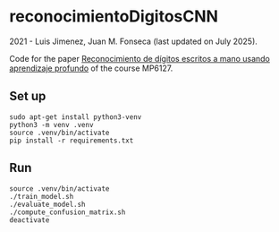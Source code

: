 # reconocimientoDigitosCNN
2021 - Luis Jimenez, Juan M. Fonseca (last updated on July 2025).

Code for the paper [Reconocimiento de dígitos escritos a mano usando aprendizaje profundo](https://www.academia.edu/40196440/Reconocimiento_de_d%C3%ADgitos_escritos_a_mano_usando_aprendizaje_profundo) of the course MP6127.

## Set up
```
sudo apt-get install python3-venv
python3 -m venv .venv
source .venv/bin/activate
pip install -r requirements.txt
```

## Run
```
source .venv/bin/activate
./train_model.sh
./evaluate_model.sh
./compute_confusion_matrix.sh
deactivate
```